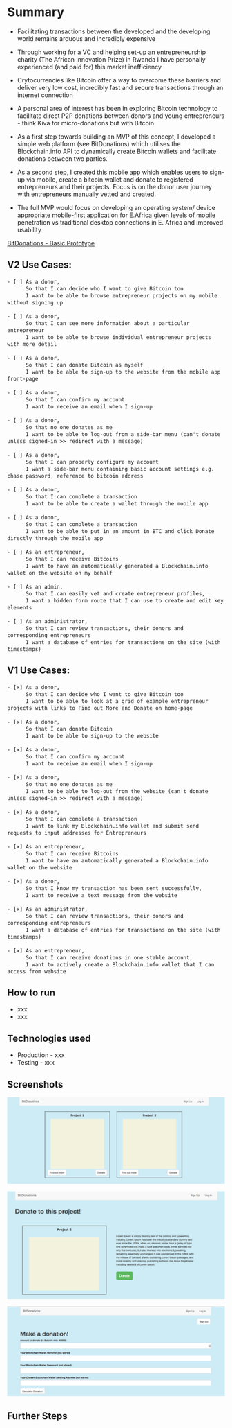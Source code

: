 Summary
=================

* Facilitating transactions between the developed and the developing world remains arduous and incredibly expensive

* Through working for a VC and helping set-up an entrepreneurship charity (The African Innovation Prize) in Rwanda I have personally experienced (and paid for) this market inefficiency

* Crytocurrencies like Bitcoin offer a way to overcome these barriers and deliver very low cost, incredibly fast and secure transactions through an internet connection

* A personal area of interest has been in exploring Bitcoin technology to facilitate direct P2P donations between donors and young entrepreneurs - think Kiva for micro-donations but with Bitcoin

* As a first step towards building an MVP of this concept, I developed a simple web platform (see BitDonations) which utilises the Blockchain.info API to dynamically create Bitcoin wallets and facilitate donations between two parties.

* As a second step, I created this mobile app which enables users to sign-up via mobile, create a bitcoin wallet and donate to registered entrepreneurs and their projects. Focus is on the donor user journey with entrepreneurs manually vetted and created.

* The full MVP would focus on developing an operating system/ device appropriate mobile-first application for E.Africa given levels of mobile penetration vs traditional desktop connections in E. Africa and improved usability

[BitDonations - Basic Prototype](https://peaceful-sea-2336.herokuapp.com/)

V2 Use Cases:
-------

```
- [ ] As a donor,
      So that I can decide who I want to give Bitcoin too
      I want to be able to browse entrepreneur projects on my mobile without signing up

- [ ] As a donor,
      So that I can see more information about a particular entrepreneur
      I want to be able to browse individual entrepreneur projects with more detail

- [ ] As a donor,
      So that I can donate Bitcoin as myself
      I want to be able to sign-up to the website from the mobile app front-page

- [ ] As a donor,
      So that I can confirm my account
      I want to receive an email when I sign-up

- [ ] As a donor,
      So that no one donates as me
      I want to be able to log-out from a side-bar menu (can't donate unless signed-in >> redirect with a message)

- [ ] As a donor,
      So that I can properly configure my account
      I want a side-bar menu containing basic account settings e.g. chase password, reference to bitcoin address

- [ ] As a donor,
      So that I can complete a transaction
      I want to be able to create a wallet through the mobile app

- [ ] As a donor,
      So that I can complete a transaction
      I want to be able to put in an amount in BTC and click Donate directly through the mobile app

- [ ] As an entrepreneur,
      So that I can receive Bitcoins
      I want to have an automatically generated a Blockchain.info wallet on the website on my behalf

- [ ] As an admin,
      So that I can easily vet and create entrepreneur profiles,
      I want a hidden form route that I can use to create and edit key elements

- [ ] As an administrator,
      So that I can review transactions, their donors and corresponding entrepreneurs
      I want a database of entries for transactions on the site (with timestamps)

```

V1 Use Cases:
-------

```
- [x] As a donor,
      So that I can decide who I want to give Bitcoin too
      I want to be able to look at a grid of example entrepreneur projects with links to Find out More and Donate on home-page

- [x] As a donor,
      So that I can donate Bitcoin
      I want to be able to sign-up to the website

- [x] As a donor,
      So that I can confirm my account
      I want to receive an email when I sign-up

- [x] As a donor,
      So that no one donates as me
      I want to be able to log-out from the website (can't donate unless signed-in >> redirect with a message)

- [x] As a donor,
      So that I can complete a transaction
      I want to link my Blockchain.info wallet and submit send requests to input addresses for Entrepreneurs

- [x] As an entrepreneur,
      So that I can receive Bitcoins
      I want to have an automatically generated a Blockchain.info wallet on the website

- [x] As a donor,
      So that I know my transaction has been sent successfully,
      I want to receive a text message from the website

- [x] As an administrator,
      So that I can review transactions, their donors and corresponding entrepreneurs
      I want a database of entries for transactions on the site (with timestamps)

- [x] As an entrepreneur,
      So that I can receive donations in one stable account,
      I want to actively create a Blockchain.info wallet that I can access from website

```

How to run
----

* xxx
* xxx


Technologies used
----

* Production - xxx
* Testing - xxx

Screenshots
----

![Front Page](https://github.com/AlexHandy1/BitDonations-labweek/blob/master/public/img/BitDonations.png)

![Example Project Page](https://github.com/AlexHandy1/BitDonations-labweek/blob/master/public/img/BitDonations-project.png)

![Donation Page](https://github.com/AlexHandy1/BitDonations-labweek/blob/master/public/img/BitDonations-donate.png)

Further Steps
----


